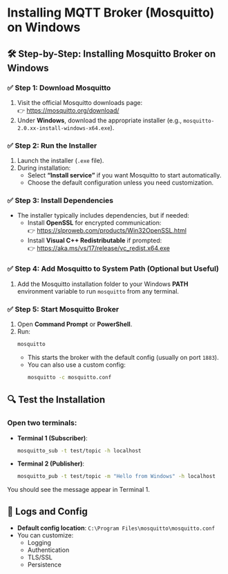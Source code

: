 
# Installing MQTT Broker (Mosquitto) on Windows

## 🛠️ Step-by-Step: Installing Mosquitto Broker on Windows

### ✅ Step 1: Download Mosquitto
1. Visit the official Mosquitto downloads page:  
   👉 https://mosquitto.org/download/
2. Under **Windows**, download the appropriate installer (e.g., `mosquitto-2.0.xx-install-windows-x64.exe`).

### ✅ Step 2: Run the Installer
1. Launch the installer (`.exe` file).
2. During installation:
   - Select **“Install service”** if you want Mosquitto to start automatically.
   - Choose the default configuration unless you need customization.

### ✅ Step 3: Install Dependencies
- The installer typically includes dependencies, but if needed:
  - Install **OpenSSL** for encrypted communication:  
    👉 https://slproweb.com/products/Win32OpenSSL.html
  - Install **Visual C++ Redistributable** if prompted:  
    👉 https://aka.ms/vs/17/release/vc_redist.x64.exe

### ✅ Step 4: Add Mosquitto to System Path (Optional but Useful)
1. Add the Mosquitto installation folder to your Windows **PATH** environment variable to run `mosquitto` from any terminal.

### ✅ Step 5: Start Mosquitto Broker
1. Open **Command Prompt** or **PowerShell**.
2. Run:
   ```sh
   mosquitto
   ```
   - This starts the broker with the default config (usually on port `1883`).
   - You can also use a custom config:
     ```sh
     mosquitto -c mosquitto.conf
     ```

## 🔍 Test the Installation

### Open two terminals:

- **Terminal 1 (Subscriber)**:
  ```sh
  mosquitto_sub -t test/topic -h localhost
  ```

- **Terminal 2 (Publisher)**:
  ```sh
  mosquitto_pub -t test/topic -m "Hello from Windows" -h localhost
  ```

You should see the message appear in Terminal 1.

## 🧰 Logs and Config
- **Default config location**: `C:\Program Files\mosquitto\mosquitto.conf`
- You can customize:
  - Logging
  - Authentication
  - TLS/SSL
  - Persistence
